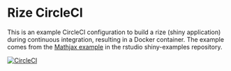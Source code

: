 # Rize CircleCI

This is an example CircleCI configuration to build a rize (shiny application)
during continuous integration, resulting in a Docker container. The
example comes from the [Mathjax example](https://github.com/rstudio/shiny-examples/tree/master/019-mathjax)
in the rstudio shiny-examples repository.

[![CircleCI](https://circleci.com/gh/vsoch/rize-circle.svg?style=svg)](https://circleci.com/gh/vsoch/rize-circle)
